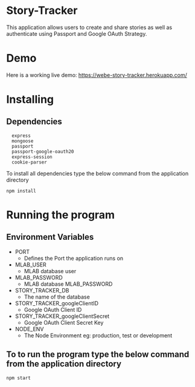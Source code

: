 # Story-Tracker

This application allows users to create and share stories as well as authenticate using Passport and Google OAuth Strategy.

# Demo

Here is a working live demo: https://webe-story-tracker.herokuapp.com/


# Installing
## Dependencies
```
  express
  mongoose
  passport
  passport-google-oauth20
  express-session
  cookie-parser

```

To install all dependencies type the below command from the application directory

```
npm install

```
# Running the program

## Environment Variables
- PORT
  - Defines the Port the application runs on
- MLAB_USER
  - MLAB database user
- MLAB_PASSWORD
  - MLAB database MLAB_PASSWORD
- STORY_TRACKER_DB
  - The name of the database
- STORY_TRACKER_googleClientID
  - Google OAuth Client ID
- STORY_TRACKER_googleClientSecret
  - Google OAuth Client Secret Key
- NODE_ENV
  - The Node Environment eg: production, test or development



## To to run the program type the below command from the application directory

```
npm start

```
